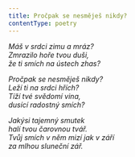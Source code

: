 ```yaml
---
title: Pročpak se nesměješ nikdy?
contentType: poetry
---
```


<section>

_Máš v srdci zimu a mráz?  
Zmrazilo hoře tvou duši,  
že ti smích na ústech zhas?_

</section>

<section>

_Pročpak se nesměješ nikdy?  
Leží ti na srdci hřích?  
Tíží tvé svědomí vina,  
dusící radostný smích?_

</section>

<section>

_Jakýsi tajemný smutek  
halí tvou čarovnou tvář.  
Tvůj smích v něm mizí jak v září  
za mlhou sluneční zář._

</section>
